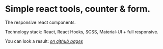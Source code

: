 # Simple react tools, counter & form.

The responsive react components.

Technology stack: React, React Hooks, SCSS, Material-UI + full responsive.

You can look a result: <em><a href="https://n-icko.github.io/react-tools" target="_blank">on github pages</a></em>

